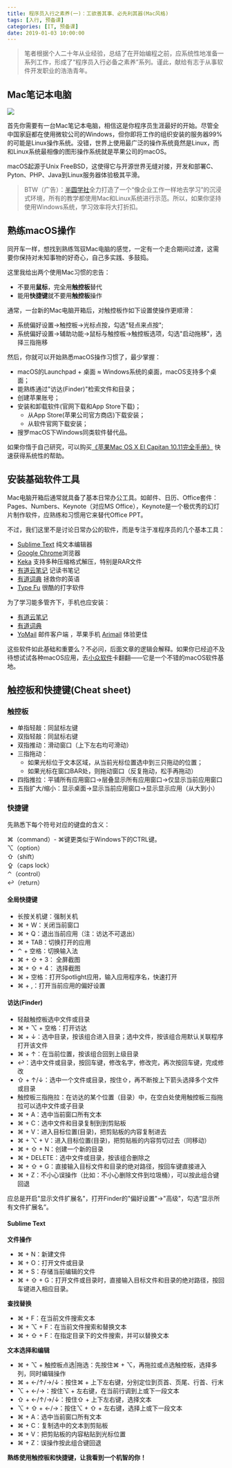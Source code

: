 ```yaml
---
title: 程序员入行之素养(一)：工欲善其事、必先利其器(Mac风格)
tags: [入行, 预备课]
categories: [IT, 预备课]
date: 2019-01-03 10:00:00
---
```


>笔者根据个人二十年从业经验，总结了在开始编程之前，应系统性地准备一系列工作，形成了“程序员入行必备之素养”系列。谨此，献给有志于从事软件开发职业的浩浩青年。

## Mac笔记本电脑

![](https://img-camp.banyuan.club/prep/mac.jpg?x-oss-process=image/resize,w_500/sharpen,100)

首先你需要有一台Mac笔记本电脑，相信这是你程序员生涯最好的开始。尽管全中国家庭都在使用微软公司的Windows，但你即将工作的组织安装的服务器99%的可能是Linux操作系统。没错，世界上使用最广泛的操作系统竟然是Linux，而和Linux系统最相像的图形操作系统就是苹果公司的macOS。

macOS起源于Unix FreeBSD，这使得它与开源世界无缝对接，开发和部署C、Pyton、PHP、Java到Linux服务器体验极其平滑。

>BTW（广告）：[半圆学社](https://banyuan.club)全力打造了一个“像企业工作一样地去学习”的沉浸式环境，所有的教学都使用Mac和Linux系统进行示范。所以，如果你坚持使用Windows系统，学习效率将大打折扣。

## 熟练macOS操作

同开车一样，想找到熟练驾驭Mac电脑的感觉，一定有一个走合期间过渡，这需要你保持对未知事物的好奇心，自己多实践、多鼓捣。

这里我给出两个使用Mac习惯的忠告：

* 不要用**鼠标**，完全用**触控板**替代
* 能用**快捷键**就不要用**触控板**操作

通常，一台新的Mac电脑开箱后，对触控板作如下设置使操作更顺滑：

* 系统偏好设置->触控板->光标点按，勾选"轻点来点按";
* 系统偏好设置->辅助功能->鼠标与触控板->触控板选项，勾选"启动拖移"，选择三指拖移

然后，你就可以开始熟悉macOS操作习惯了，最少掌握：

* macOS的Launchpad + 桌面 ≈ Windows系统的桌面，macOS支持多个桌面；
* 能熟练通过"访达(Finder)"检索文件和目录；
* 创建苹果账号；
* 安装和卸载软件(官网下载和App Store下载)；
   * 从App Store(苹果公司官方商店)下载安装；
   * 从软件官网下载安装；
* 搜罗macOS下Windows同类软件替代品。

如果你惰于自己研究，可以购买[《苹果Mac OS X El Capitan 10.11完全手册》](https://item.jd.com/27422394506.html) 快速获得系统性的帮助。

## 安装基础软件工具

Mac电脑开箱后通常就具备了基本日常办公工具。如邮件、日历、Office套件：Pages、Numbers、Keynote（对应MS Office），Keynote是一个极优秀的幻灯片制作软件，应熟练和习惯用它来替代Office PPT。

不过，我们这里不是讨论日常办公的软件，而是专注于准程序员的几个基本工具：

   * [Sublime Text](http://www.sublimetext.com) 纯文本编辑器
   * [Google Chrome](https://www.google.cn/chrome/)浏览器
   * [Keka](https://www.keka.io) 支持多种压缩格式解压，特别是RAR文件
   * [有道云笔记](http://note.youdao.com) 记读书笔记
   * [有道词典](https://dict.youdao.com) 拯救你的英语
   * [Type Fu](https://type-fu.com/) 很酷的打字软件

为了学习能多管齐下，手机也应安装：

   * [有道云笔记](http://note.youdao.com)
   * [有道词典](https://dict.youdao.com)  
   * [YoMail](http://www.nextechat.com) 邮件客户端 ，苹果手机 [Arimail](http://airmailapp.com/) 体验更佳

这些软件如此基础和重要么？不必问，后面文章的逻辑会解释。如果你已经迫不及待想试试各种macOS应用，去[小众软件](https://www.appinn.com/)卡翻翻——它是一个不错的macOS软件基地。

## 触控板和快捷键(Cheat sheet)

### 触控板

* 单指轻敲：同鼠标左键
* 双指轻敲：同鼠标右键
* 双指推动：滑动窗口（上下左右均可滑动）
* 三指拖动：
	* 如果光标位于文本区域，从当前光标位置选中到三只拖动的位置；
	* 如果光标在窗口BAR处，则拖动窗口（反复拖动，松手再拖动）
* 四指推拉：平铺所有应用窗口->层叠显示所有应用窗口->仅显示当前应用窗口
* 五指扩大/缩小：显示桌面->显示当前应用窗口->显示显示应用（从大到小）

### 快捷键

先熟悉下每个符号对应的键盘的含义：

⌘（command）- ⌘键更类似于Windows下的CTRL键。  
⌥（option）  
⇧（shift）  
⇪（caps lock）  
⌃（control）  
↩（return）  

#### 全局快捷键
* 长按关机键：强制关机
* ⌘ + W：关闭当前窗口
* ⌘ + Q：退出当前应用（注：访达不可退出）
* ⌘ + TAB：切换打开的应用
* ⌃ + 空格：切换输入法
* ⌘ + ⇧ + 3： 全屏截图
* ⌘ + ⇧ + 4： 选择截图
* ⌘ + 空格：打开Spotlight应用，输入应用程序名，快速打开
* ⌘ + ,：打开当前应用的偏好设置

#### 访达(Finder)

* 轻敲触控板选中文件或目录
* ⌘ + ⌥ + 空格：打开访达
* ⌘ + ↓：选中目录，按该组合进入目录；选中文件，按该组合用默认关联程序打开该文件
* ⌘ + ↑：在当前位置，按该组合回到上级目录
* ↩：选中文件或目录，按回车键，修改名字，修改完，再次按回车键，完成修改
* ⇧ + ↑/↓：选中一个文件或目录，按住⇧，再不断按上下箭头选择多个文件或目录
* 触控板三指拖拉：在访达的某个位置（目录）中，在空白处使用触控板三指拖拉可以选中文件或子目录
* ⌘ + A：选中当前窗口所有文本
* ⌘ + C：选中文件和目录复制到到剪贴板
* ⌘ + V：进入目标位置(目录)，把剪贴板的内容复制进去
* ⌘ + ⌥ + V：进入目标位置(目录)，把剪贴板的内容剪切过去（同移动）
* ⌘ + ⇧ + N：创建一个新的目录
* ⌘ + DELETE：选中文件或目录，按该组合删除之
* ⌘ + ⇧ + G：直接输入目标文件和目录的绝对路径，按回车键直接进入
* ⌘ + Z：不小心误操作（比如：不小心删除文件到垃圾桶），可以按此组合键回退

应总是开启"显示文件扩展名"，打开Finder的"偏好设置"->"高级"，勾选“显示所有文件扩展名”。

#### Sublime Text

**文件操作**  
* ⌘ + N：新建文件
* ⌘ + O：打开文件或目录
* ⌘ + S：存储当前编辑的文件
* ⌘ + ⇧ + G：打开文件或目录时，直接输入目标文件和目录的绝对路径，按回车键进入相应目录。

**查找替换**  
* ⌘ + F：在当前文件搜索文本
* ⌘ + ⌥ + F：在当前文件搜索和替换文本
* ⌘ + ⇧ + F：在指定目录下的文件搜索，并可以替换文本

**文本选择和编辑**
* ⌘ + ⌥ + 触控板点选|拖选：先按住⌘ + ⌥，再拖拉或点选触控板，选择多列，同时编辑操作
* ⌘ + ←/↑/→/↓：按住⌘ + 上下左右键，分别定位到页首、页尾、行首、行末
* ⌥ + ←/→：按住⌥ + 左右键，在当前行调到上或下一段文本
* ⇧ + ←/↑/→/↓：按住⇧ + 上下左右键，选择文本
* ⌥ + ⇧ + ←/→：按住⌥ + ⇧ + 左右键，选择上或下一段文本
* ⌘ + A：选中当前窗口所有文本
* ⌘ + C：复制选中的文本到剪贴板
* ⌘ + V：把剪贴板的内容粘贴到光标位置
* ⌘ + Z：误操作按此组合键回退

**熟练使用触控板和快捷键，让我看到一个机智的你！**
